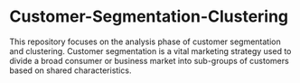 # Customer-Segmentation-Clustering
This repository focuses on the analysis phase of customer segmentation and clustering. Customer segmentation is a vital marketing strategy used to divide a broad consumer or business market into sub-groups of customers based on shared characteristics.
